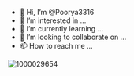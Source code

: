- 👋 Hi, I’m @Poorya3316
- 👀 I’m interested in ...
- 🌱 I’m currently learning ...
- 💞️ I’m looking to collaborate on ...
- 📫 How to reach me ...

<!---
Poorya3316/Poorya3316 is a ✨ special ✨ repository because its `README.md` (this file) appears on your GitHub profile.
You can click the Preview link to take a look at your changes.
--->
![1000029654](https://github.com/Poorya3316/Poorya3316/assets/133283500/8b24717a-996b-49a8-93ea-06593722b989)
